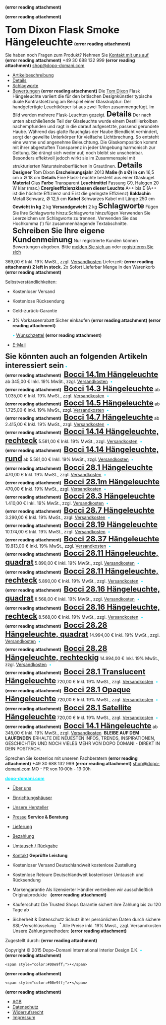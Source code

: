 **(error reading attachment)**
 
 **(error reading attachment)**
 


<span style="font-size:24pt;color:#000ff;"><b>Tom Dixon Flask Smoke Hängeleuchte</b></span>
 **(error reading attachment)**

<span style="color:#000ff;">Sie haben noch Fragen zum Produkt? Nehmen Sie</span> <a href="http://www.dopo-domani.com/de/kontakt/" rel="noopener" class="external-link" target="_blank" style="color:#dca0dff;"><u>Kontakt mit uns auf</u></a>
 **(error reading attachment)**
 <span style="color:#000ff;">+49 30 688 132 999</span>
 **(error reading attachment)**
 <a href="mailto:shop@dopo-domani.com" rel="noopener" class="external-link" target="_blank" style="color:#dca0dff;"><u>shop@dopo-domani.com</u></a>
- <a href="http://www.dopo-domani.com/de/tom-dixon-flask-smoke-haengeleuchte.html#" rel="noopener" class="external-link" target="_blank" style="color:#dca0dff;"><u>Artikelbeschreibung</u></a>
- <a href="http://www.dopo-domani.com/de/tom-dixon-flask-smoke-haengeleuchte.html#" rel="noopener" class="external-link" target="_blank" style="color:#dca0dff;"><u>Details</u></a>
- <a href="http://www.dopo-domani.com/de/tom-dixon-flask-smoke-haengeleuchte.html#" rel="noopener" class="external-link" target="_blank" style="color:#dca0dff;"><u>Schlagworte</u></a>
- <a href="http://www.dopo-domani.com/de/tom-dixon-flask-smoke-haengeleuchte.html#" rel="noopener" class="external-link" target="_blank" style="color:#dca0dff;"><u>Bewertungen</u></a>
 **(error reading attachment)**
 <span style="color:#000ff;">Die</span> <a href="http://www.dopo-domani.com/de/tom-dixon" rel="noopener" class="external-link" target="_blank" style="color:#dca0dff;"><u>Tom Dixon</u></a> <span style="color:#000ff;">Flask Hängeleuchte variiert die für den britischen Designkünstler typische duale Kontrastsetzung am Beispiel einer Glasskulptur: Der handgefertigte Leuchtkörper ist aus zwei Teilen zusammengefügt. Im Bild werden mehrere Flask-Leuchten gezeigt.</span>
<span style="font-size:18pt;color:#000ff;"><b>Details</b></span>
<span style="color:#000ff;">Der nach unten abschließende Teil der Glasleuchte wurde einem Destillierkolben nachempfunden und ragt in die darauf aufgesetzte, passend gerundete Haube. Während das glatte Rauchglas der Haube Blendlicht verhindert, sorgt der gewellte Unterkörper für vielfache Lichtbrechung. So entsteht eine warme und angenehme Beleuchtung. Die Glaskomposition kommt mit ihrer abgestuften Transparenz in jeder Umgebung harmonisch zur Geltung. Sie drängt sich weder auf, noch bleibt sie unscheinbar. Besonders effektvoll jedoch wirkt sie im Zusammenspiel mit strukturierten Natursteinoberflächen in Grautönen.</span>
<span style="font-size:18pt;color:#000ff;"><b>Details</b></span>
<span style="color:#000ff;"><b>Designer</b></span>	<span style="color:#000ff;">Tom Dixon</span>
<span style="color:#000ff;"><b>Erscheinungsjahr</b></span>	<span style="color:#000ff;">2013</span>
<span style="color:#000ff;"><b>Maße (h x Ø) in cm</b></span>	<span style="color:#000ff;">16,5 cm x Ø 18 cm</span>
<span style="color:#000ff;"><b>Details</b></span>	<span style="color:#000ff;">Eine Flask-Leuchte besteht aus einer Glaskugel.</span>
<span style="color:#000ff;"><b>Material</b></span>	<span style="color:#000ff;">Glas</span>
<span style="color:#000ff;"><b>Farbe</b></span>	<span style="color:#000ff;">Transparent</span>
<span style="color:#000ff;"><b>Leuchtmittel</b></span>	<span style="color:#000ff;">Fassung G9, Halogen 20 W klar (max.)</span>
<span style="color:#000ff;"><b>Energieeffizienzklassen dieser Leuchte</b></span>	<span style="color:#000ff;">A++ bis E      (A++ ist die höchste Effizienz und E ist die geringste Effizienz)</span>
<span style="color:#000ff;"><b>Baldachin</b></span>	<span style="color:#000ff;">Metall Schwarz, Ø 12,5 cm</span>
<span style="color:#000ff;"><b>Kabel</b></span>	<span style="color:#000ff;">Schwarzes Kabel mit Länge 250 cm</span>
<span style="color:#000ff;"><b>Gewicht in kg</b></span>	<span style="color:#000ff;">2 kg</span>
<span style="color:#000ff;"><b>Versandgewicht</b></span>	<span style="color:#000ff;">2 kg</span>
<span style="font-size:18pt;color:#000ff;"><b>Schlagworte</b></span>
<span style="color:#000ff;">Fügen Sie Ihre Schlagworte hinzu:Schlagworte hinzufügen</span>
<span style="color:#000ff;">Verwenden Sie Leerzeichen um Schlagworte zu trennen. Verwenden Sie das Hochkomma (') für zusammenhängende Textabschnitte.</span>
<span style="font-size:18pt;color:#000ff;"><b>Schreiben Sie Ihre eigene Kundenmeinung</b></span>
<span style="color:#000ff;">Nur registrierte Kunden können Bewertungen abgeben. Bitte</span> <a href="https://www.dopo-domani.com/de/customer/account/login/referer/aHR0cDovL3d3dy5kb3BvLWRvbWFuaS5jb20vZGUvY2F0YWxvZy9wcm9kdWN0L3ZpZXcvaWQvNjk5OC8_X19fU0lEPVUjcmV2aWV3LWZvcm0,/" rel="noopener" class="external-link" target="_blank" style="color:#dca0dff;"><u>melden Sie sich an</u></a> <span style="color:#000ff;">oder</span> <a href="https://www.dopo-domani.com/de/customer/account/create/" rel="noopener" class="external-link" target="_blank" style="color:#dca0dff;"><u>registrieren Sie sich</u></a>
 
<span style="color:#000ff;">369,00 €</span>
<span style="color:#000ff;">Inkl. 19% MwSt., zzgl.</span> <a href="http://www.dopo-domani.com/de/lieferung" rel="noopener" class="external-link" target="_blank" style="color:#dca0dff;"><u>Versandkosten</u></a>
<span style="color:#000ff;">Lieferzeit:</span> 
 **(error reading attachment)**
<span style="color:#000ff;"><b>2 left in stock.</b></span> <span style="color:#000ff;">2x Sofort Lieferbar</span>
<span style="color:#000ff;">Menge</span>
<span style="color:#000ff;">In den Warenkorb</span>
 **(error reading attachment)**

<span style="color:#000ff;">Selbstverständlichkeiten:</span>
- <span style="color:#000ff;">Kostenloser Versand</span>
- <span style="color:#000ff;">Kostenlose Rücksendung</span>
- <span style="color:#000ff;">Geld-zurück-Garantie</span>
- <span style="color:#000ff;">3% Vorkassenrabatt</span>
<span style="color:#000ff;">Sicher einkaufen</span> 
 **(error reading attachment)**
 **(error reading attachment)**

	<span style="color:#00e9ff;">•</span>	<a href="http://www.dopo-domani.com/de/tom-dixon-flask-smoke-haengeleuchte.html#" rel="noopener" class="external-link" target="_blank" style="color:#dca0dff;"><u>Wunschzettel</u></a>
 **(error reading attachment)**

- <a href="http://www.dopo-domani.com/de/sendfriend/product/send/id/6998/" rel="noopener" class="external-link" target="_blank" style="color:#dca0dff;"><u>E-Mail</u></a>  


<span style="font-size:18pt;color:#000ff;"><b>Sie könnten auch an folgenden Artikeln interessiert sein</b></span>
	<span style="color:#00e9ff;">•</span>	
 **(error reading attachment)**
 <a href="http://www.dopo-domani.com/de/bocci-14-1m-haengeleuchte.html" rel="noopener" class="external-link" target="_blank" style="font-size:18pt;color:#dca0dff;"><b><u>Bocci 14.1m Hängeleuchte</u></b></a> <span style="color:#000ff;">ab 345,00 € Inkl. 19% MwSt., zzgl.</span> <a href="http://www.dopo-domani.com/de/lieferung" rel="noopener" class="external-link" target="_blank" style="color:#dca0dff;"><u>Versandkosten</u></a> 
	<span style="color:#00e9ff;">•</span>	
 **(error reading attachment)**
 <a href="http://www.dopo-domani.com/de/bocci-14-3-haengeleuchte.html" rel="noopener" class="external-link" target="_blank" style="font-size:18pt;color:#dca0dff;"><b><u>Bocci 14.3 Hängeleuchte</u></b></a> <span style="color:#000ff;">ab 1.035,00 € Inkl. 19% MwSt., zzgl.</span> <a href="http://www.dopo-domani.com/de/lieferung" rel="noopener" class="external-link" target="_blank" style="color:#dca0dff;"><u>Versandkosten</u></a> 
	<span style="color:#00e9ff;">•</span>	
 **(error reading attachment)**
 <a href="http://www.dopo-domani.com/de/bocci-14-5-haengeleuchte.html" rel="noopener" class="external-link" target="_blank" style="font-size:18pt;color:#dca0dff;"><b><u>Bocci 14.5 Hängeleuchte</u></b></a> <span style="color:#000ff;">ab 1.725,00 € Inkl. 19% MwSt., zzgl.</span> <a href="http://www.dopo-domani.com/de/lieferung" rel="noopener" class="external-link" target="_blank" style="color:#dca0dff;"><u>Versandkosten</u></a> 
	<span style="color:#00e9ff;">•</span>	
 **(error reading attachment)**
 <a href="http://www.dopo-domani.com/de/bocci-14-7-haengeleuchte.html" rel="noopener" class="external-link" target="_blank" style="font-size:18pt;color:#dca0dff;"><b><u>Bocci 14.7 Hängeleuchte</u></b></a> <span style="color:#000ff;">ab 2.415,00 € Inkl. 19% MwSt., zzgl.</span> <a href="http://www.dopo-domani.com/de/lieferung" rel="noopener" class="external-link" target="_blank" style="color:#dca0dff;"><u>Versandkosten</u></a> 
	<span style="color:#00e9ff;">•</span>	
 **(error reading attachment)**
 <a href="http://www.dopo-domani.com/de/bocci-14-14-haengeleuchte-rechteck.html" rel="noopener" class="external-link" target="_blank" style="font-size:18pt;color:#dca0dff;"><b><u>Bocci 14.14 Hängeleuchte, rechteck</u></b></a> <span style="color:#000ff;">5.581,00 € Inkl. 19% MwSt., zzgl.</span> <a href="http://www.dopo-domani.com/de/lieferung" rel="noopener" class="external-link" target="_blank" style="color:#dca0dff;"><u>Versandkosten</u></a> 
	<span style="color:#00e9ff;">•</span>	
 **(error reading attachment)**
 <a href="http://www.dopo-domani.com/de/bocci-14-14-haengeleuchte-rund.html" rel="noopener" class="external-link" target="_blank" style="font-size:18pt;color:#dca0dff;"><b><u>Bocci 14.14 Hängeleuchte, rund</u></b></a> <span style="color:#000ff;">ab 5.581,00 € Inkl. 19% MwSt., zzgl.</span> <a href="http://www.dopo-domani.com/de/lieferung" rel="noopener" class="external-link" target="_blank" style="color:#dca0dff;"><u>Versandkosten</u></a> 
	<span style="color:#00e9ff;">•</span>	
 **(error reading attachment)**
 <a href="http://www.dopo-domani.com/de/bocci-28-1-haengeleuchte.html" rel="noopener" class="external-link" target="_blank" style="font-size:18pt;color:#dca0dff;"><b><u>Bocci 28.1 Hängeleuchte</u></b></a> <span style="color:#000ff;">470,00 € Inkl. 19% MwSt., zzgl.</span> <a href="http://www.dopo-domani.com/de/lieferung" rel="noopener" class="external-link" target="_blank" style="color:#dca0dff;"><u>Versandkosten</u></a> 
	<span style="color:#00e9ff;">•</span>	
 **(error reading attachment)**
 <a href="http://www.dopo-domani.com/de/bocci-28-1m-haengeleuchte.html" rel="noopener" class="external-link" target="_blank" style="font-size:18pt;color:#dca0dff;"><b><u>Bocci 28.1m Hängeleuchte</u></b></a> <span style="color:#000ff;">470,00 € Inkl. 19% MwSt., zzgl.</span> <a href="http://www.dopo-domani.com/de/lieferung" rel="noopener" class="external-link" target="_blank" style="color:#dca0dff;"><u>Versandkosten</u></a> 
	<span style="color:#00e9ff;">•</span>	
 **(error reading attachment)**
 <a href="http://www.dopo-domani.com/de/bocci-28-3-haengeleuchte.html" rel="noopener" class="external-link" target="_blank" style="font-size:18pt;color:#dca0dff;"><b><u>Bocci 28.3 Hängeleuchte</u></b></a> <span style="color:#000ff;">1.410,00 € Inkl. 19% MwSt., zzgl.</span> <a href="http://www.dopo-domani.com/de/lieferung" rel="noopener" class="external-link" target="_blank" style="color:#dca0dff;"><u>Versandkosten</u></a> 
	<span style="color:#00e9ff;">•</span>	
 **(error reading attachment)**
 <a href="http://www.dopo-domani.com/de/bocci-28-7-haengeleuchte.html" rel="noopener" class="external-link" target="_blank" style="font-size:18pt;color:#dca0dff;"><b><u>Bocci 28.7 Hängeleuchte</u></b></a> <span style="color:#000ff;">3.290,00 € Inkl. 19% MwSt., zzgl.</span> <a href="http://www.dopo-domani.com/de/lieferung" rel="noopener" class="external-link" target="_blank" style="color:#dca0dff;"><u>Versandkosten</u></a> 
	<span style="color:#00e9ff;">•</span>	
 **(error reading attachment)**
 <a href="http://www.dopo-domani.com/de/bocci-28-19-haengeleuchte.html" rel="noopener" class="external-link" target="_blank" style="font-size:18pt;color:#dca0dff;"><b><u>Bocci 28.19 Hängeleuchte</u></b></a> <span style="color:#000ff;">10.174,00 € Inkl. 19% MwSt., zzgl.</span> <a href="http://www.dopo-domani.com/de/lieferung" rel="noopener" class="external-link" target="_blank" style="color:#dca0dff;"><u>Versandkosten</u></a> 
	<span style="color:#00e9ff;">•</span>	
 **(error reading attachment)**
 <a href="http://www.dopo-domani.com/de/bocci-28-37-haengeleuchte.html" rel="noopener" class="external-link" target="_blank" style="font-size:18pt;color:#dca0dff;"><b><u>Bocci 28.37 Hängeleuchte</u></b></a> <span style="color:#000ff;">19.813,00 € Inkl. 19% MwSt., zzgl.</span> <a href="http://www.dopo-domani.com/de/lieferung" rel="noopener" class="external-link" target="_blank" style="color:#dca0dff;"><u>Versandkosten</u></a> 
	<span style="color:#00e9ff;">•</span>	
 **(error reading attachment)**
 <a href="http://www.dopo-domani.com/de/bocci-28-11-haengeleuchte-quadrat.html" rel="noopener" class="external-link" target="_blank" style="font-size:18pt;color:#dca0dff;"><b><u>Bocci 28.11 Hängeleuchte, quadrat</u></b></a> <span style="color:#000ff;">5.890,00 € Inkl. 19% MwSt., zzgl.</span> <a href="http://www.dopo-domani.com/de/lieferung" rel="noopener" class="external-link" target="_blank" style="color:#dca0dff;"><u>Versandkosten</u></a> 
	<span style="color:#00e9ff;">•</span>	
 **(error reading attachment)**
 <a href="http://www.dopo-domani.com/de/bocci-28-11-haengeleuchte-rechteck.html" rel="noopener" class="external-link" target="_blank" style="font-size:18pt;color:#dca0dff;"><b><u>Bocci 28.11 Hängeleuchte, rechteck</u></b></a> <span style="color:#000ff;">5.890,00 € Inkl. 19% MwSt., zzgl.</span> <a href="http://www.dopo-domani.com/de/lieferung" rel="noopener" class="external-link" target="_blank" style="color:#dca0dff;"><u>Versandkosten</u></a> 
	<span style="color:#00e9ff;">•</span>	
 **(error reading attachment)**
 <a href="http://www.dopo-domani.com/de/bocci-28-16-haengeleuchte-quadrat.html" rel="noopener" class="external-link" target="_blank" style="font-size:18pt;color:#dca0dff;"><b><u>Bocci 28.16 Hängeleuchte, quadrat</u></b></a> <span style="color:#000ff;">8.568,00 € Inkl. 19% MwSt., zzgl.</span> <a href="http://www.dopo-domani.com/de/lieferung" rel="noopener" class="external-link" target="_blank" style="color:#dca0dff;"><u>Versandkosten</u></a> 
	<span style="color:#00e9ff;">•</span>	
 **(error reading attachment)**
 <a href="http://www.dopo-domani.com/de/bocci-28-16-haengeleuchte-rechteck.html" rel="noopener" class="external-link" target="_blank" style="font-size:18pt;color:#dca0dff;"><b><u>Bocci 28.16 Hängeleuchte, rechteck</u></b></a> <span style="color:#000ff;">8.568,00 € Inkl. 19% MwSt., zzgl.</span> <a href="http://www.dopo-domani.com/de/lieferung" rel="noopener" class="external-link" target="_blank" style="color:#dca0dff;"><u>Versandkosten</u></a> 
	<span style="color:#00e9ff;">•</span>	
 **(error reading attachment)**
 <a href="http://www.dopo-domani.com/de/bocci-28-28-haengeleuchte-quadrat.html" rel="noopener" class="external-link" target="_blank" style="font-size:18pt;color:#dca0dff;"><b><u>Bocci 28.28 Hängeleuchte, quadrat</u></b></a> <span style="color:#000ff;">14.994,00 € Inkl. 19% MwSt., zzgl.</span> <a href="http://www.dopo-domani.com/de/lieferung" rel="noopener" class="external-link" target="_blank" style="color:#dca0dff;"><u>Versandkosten</u></a> 
	<span style="color:#00e9ff;">•</span>	
 **(error reading attachment)**
 <a href="http://www.dopo-domani.com/de/bocci-28-28-haengeleuchte-rechteck.html" rel="noopener" class="external-link" target="_blank" style="font-size:18pt;color:#dca0dff;"><b><u>Bocci 28.28 Hängeleuchte, rechteckig</u></b></a> <span style="color:#000ff;">14.994,00 € Inkl. 19% MwSt., zzgl.</span> <a href="http://www.dopo-domani.com/de/lieferung" rel="noopener" class="external-link" target="_blank" style="color:#dca0dff;"><u>Versandkosten</u></a> 
	<span style="color:#00e9ff;">•</span>	
 **(error reading attachment)**
 <a href="http://www.dopo-domani.com/de/bocci-28-1-translucent-haengeleuchte.html" rel="noopener" class="external-link" target="_blank" style="font-size:18pt;color:#dca0dff;"><b><u>Bocci 28.1 Translucent Hängeleuchte</u></b></a> <span style="color:#000ff;">720,00 € Inkl. 19% MwSt., zzgl.</span> <a href="http://www.dopo-domani.com/de/lieferung" rel="noopener" class="external-link" target="_blank" style="color:#dca0dff;"><u>Versandkosten</u></a> 
	<span style="color:#00e9ff;">•</span>	
 **(error reading attachment)**
 <a href="http://www.dopo-domani.com/de/bocci-28-1-opaque-haengeleuchte.html" rel="noopener" class="external-link" target="_blank" style="font-size:18pt;color:#dca0dff;"><b><u>Bocci 28.1 Opaque Hängeleuchte</u></b></a> <span style="color:#000ff;">720,00 € Inkl. 19% MwSt., zzgl.</span> <a href="http://www.dopo-domani.com/de/lieferung" rel="noopener" class="external-link" target="_blank" style="color:#dca0dff;"><u>Versandkosten</u></a> 
	<span style="color:#00e9ff;">•</span>	
 **(error reading attachment)**
 <a href="http://www.dopo-domani.com/de/bocci-28-1-satellite-haengeleuchte.html" rel="noopener" class="external-link" target="_blank" style="font-size:18pt;color:#dca0dff;"><b><u>Bocci 28.1 Satellite Hängeleuchte</u></b></a> <span style="color:#000ff;">720,00 € Inkl. 19% MwSt., zzgl.</span> <a href="http://www.dopo-domani.com/de/lieferung" rel="noopener" class="external-link" target="_blank" style="color:#dca0dff;"><u>Versandkosten</u></a> 
	<span style="color:#00e9ff;">•</span>	
 **(error reading attachment)**
 <a href="http://www.dopo-domani.com/de/bocci-14-1-haengeleuchte.html" rel="noopener" class="external-link" target="_blank" style="font-size:18pt;color:#dca0dff;"><b><u>Bocci 14.1 Hängeleuchte</u></b></a> <span style="color:#000ff;">ab 345,00 € Inkl. 19% MwSt., zzgl.</span> <a href="http://www.dopo-domani.com/de/lieferung" rel="noopener" class="external-link" target="_blank" style="color:#dca0dff;"><u>Versandkosten</u></a> 
<span style="color:#000ff;"><b>BLEIBE AUF DEM LAUFENDEN</b></span>
<span style="color:#000ff;">ERHALTE DIE NEUESTEN INFOS, TRENDS, INSPIRATIONEN, GESCHICHTEN</span>
<span style="color:#000ff;">UND NOCH VIELES MEHR VON DOPO DOMANI - DIREKT IN DEIN POSTFACH.</span>

<span style="color:#000ff;">Sprechen Sie kostenlos mit unseren Fachberatern</span>
 **(error reading attachment)**
 <span style="color:#000ff;">+49 30 688 132 999</span>
 **(error reading attachment)**
 <a href="mailto:shop@dopo-domani.com" rel="noopener" class="external-link" target="_blank" style="color:#dca0dff;"><u>shop@dopo-domani.com</u></a>
<span style="color:#000ff;">MO - FR von 10:00h - 19:00h</span>

<a href="http://dopo-domani.com/" rel="noopener" class="external-link" target="_blank" style="color:#00e9ff;"><b><u>dopo-domani.com</u></b></a>
- <a href="http://www.dopo-domani.com/de/ueberuns/" rel="noopener" class="external-link" target="_blank" style="color:#dca0dff;"><u>Über uns</u></a>
- <a href="http://www.dopo-domani.com/de/einrichtungshaeuser/" rel="noopener" class="external-link" target="_blank" style="color:#dca0dff;"><u>Einrichtungshäuser</u></a>
- <a href="http://www.dopo-domani.com/de/manufacturer/" rel="noopener" class="external-link" target="_blank" style="color:#dca0dff;"><u>Unsere Hersteller</u></a>
- <a href="http://www.dopo-domani.com/de/presse/" rel="noopener" class="external-link" target="_blank" style="color:#dca0dff;"><u>Presse</u></a>
<span style="color:#000ff;"><b>Service & Beratung</b></span>
- <a href="http://www.dopo-domani.com/de/lieferinformationen/" rel="noopener" class="external-link" target="_blank" style="color:#dca0dff;"><u>Lieferung</u></a>
- <a href="http://www.dopo-domani.com/de/bezahlung/" rel="noopener" class="external-link" target="_blank" style="color:#dca0dff;"><u>Bezahlung</u></a>
- <a href="http://www.dopo-domani.com/de/umtausch/" rel="noopener" class="external-link" target="_blank" style="color:#dca0dff;"><u>Umtausch / Rückgabe</u></a>
- <a href="http://www.dopo-domani.com/de/kontakt/" rel="noopener" class="external-link" target="_blank" style="color:#dca0dff;"><u>Kontakt</u></a>
<span style="color:#000ff;"><b>Geprüfte Leistung</b></span>
- <span style="color:#000ff;">Kostenloser Versand Deutschlandweit kostenlose Zustellung</span>  
- <span style="color:#000ff;">Kostenlose Retoure Deutschlandweit kostenloser Umtausch und Rücksendung</span>  
- <span style="color:#000ff;">Markengarantie Als lizensierter Händler vertreiben wir ausschließlich Originalprodukte</span>  
 **(error reading attachment)**

- <span style="color:#000ff;">Käuferschutz Die Trusted Shops Garantie sichert ihre Zahlung bis zu 120 Tage ab</span>  
- <span style="color:#000ff;">Sicherheit & Datenschutz Schutz ihrer persönlichen Daten durch sichere SSL-Verschlüsselung</span>  
<span style="color:#000ff;"><sup>*</sup></span> <span style="color:#000ff;">Alle Preise inkl. 19% Mwst., zzgl. Versandkosten</span>
<span style="color:#000ff;">Unsere Zahlungsmethoden:</span> 
 **(error reading attachment)**

<span style="color:#000ff;">Zugestellt durch:</span> 
 **(error reading attachment)**


<span style="color:#000ff;">Copyright © 2015 Dopo–Domani International Interior Design E.K.</span>
	<span style="color:#00e9ff;">•</span>	
 **(error reading attachment)**

	<span style="color:#00e9ff;">•</span>	
 **(error reading attachment)**

	<span style="color:#00e9ff;">•</span>	
 **(error reading attachment)**

- <a href="http://www.dopo-domani.com/de/agb/" rel="noopener" class="external-link" target="_blank" style="color:#dca0dff;"><u>AGB</u></a>
- <a href="http://www.dopo-domani.com/de/datenschutz/" rel="noopener" class="external-link" target="_blank" style="color:#dca0dff;"><u>Datenschutz</u></a>
- <a href="http://www.dopo-domani.com/de/widerruf/" rel="noopener" class="external-link" target="_blank" style="color:#dca0dff;"><u>Widerrufsrecht</u></a>
- <a href="http://www.dopo-domani.com/de/impressum/" rel="noopener" class="external-link" target="_blank" style="color:#dca0dff;"><u>Impressum</u></a>
